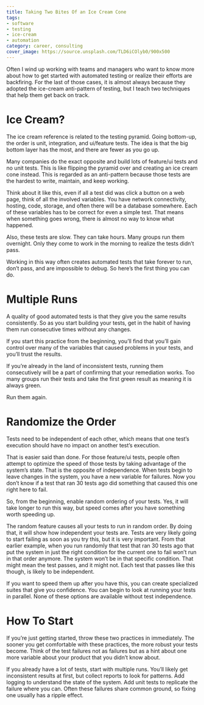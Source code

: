 ```yaml
---
title: Taking Two Bites Of an Ice Cream Cone
tags:
- software
- testing
- ice-cream
- automation
category: career, consulting
cover_image: https://source.unsplash.com/TLD6iCOlyb0/900x500 
---
```

Often I wind up working with teams and managers who want to know more about how to get started with automated testing or realize their efforts are backfiring. For the last of those cases, it is almost always because they adopted the ice-cream anti-pattern of testing, but I teach two techniques that help them get back on track.

# Ice Cream?

The ice cream reference is related to the testing pyramid. Going bottom-up, the order is unit, integration, and ui/feature tests. The idea is that the big bottom layer has the most, and there are fewer as you go up.

Many companies do the exact opposite and build lots of feature/ui tests and no unit tests. This is like flipping the pyramid over and creating an ice cream cone instead. This is regarded as an anti-pattern because those tests are the hardest to write, maintain, and keep working.

Think about it like this, even if all a test did was click a button on a web page, think of all the involved variables. You have network connectivity, hosting, code, storage, and often there will be a database somewhere. Each of these variables has to be correct for even a simple test. That means when something goes wrong, there is almost no way to know what happened.

Also, these tests are slow. They can take hours. Many groups run them overnight. Only they come to work in the morning to realize the tests didn’t pass.

Working in this way often creates automated tests that take forever to run, don’t pass, and are impossible to debug. So here’s the first thing you can do.

# Multiple Runs

A  quality of good automated tests is that they give you the same results consistently. So as you start building your tests, get in the habit of having them run consecutive times without any changes.

If you start this practice from the beginning, you’ll find that you’ll gain control over many of the variables that caused problems in your tests, and you’ll trust the results.

If you’re already in the land of inconsistent tests, running them consecutively will be a part of confirming that your remediation works. Too many groups run their tests and take the first green result as meaning it is always green.

Run them again.

# Randomize the Order

Tests need to be independent of each other, which means that one test’s execution should have no impact on another test’s execution.

That is easier said than done. For those feature/ui tests, people often attempt to optimize the speed of those tests by taking advantage of the system’s state. That is the opposite of independence. When tests begin to leave changes in the system, you have a new variable for failures. Now you don’t know if a test that ran 30 tests ago did something that caused this one right here to fail.

So, from the beginning, enable random ordering of your tests. Yes, it will take longer to run this way, but speed comes after you have something worth speeding up.

The random feature causes all your tests to run in random order. By doing that, it will show how independent your tests are. Tests are very likely going to start failing as soon as you try this, but it is very important. From that earlier example, when you run randomly that test that ran 30 tests ago that put the system in just the right condition for the current one to fail won’t run in that order anymore. The system won’t be in that specific condition. That might mean the test passes, and it might not. Each test that passes like this though, is likely to be independent.

If you want to speed them up after you have this, you can create specialized suites that give you confidence. You can begin to look at running your tests in parallel. None of these options are available without test independence.

# How To Start

If you’re just getting started, throw these two practices in immediately. The sooner you get comfortable with these practices, the more robust your tests become. Think of the test failures not as failures but as a hint about one more variable about your product that you didn’t know about.

If you already have a lot of tests, start with multiple runs. You’ll likely get inconsistent results at first, but collect reports to look for patterns. Add logging to understand the state of the system. Add unit tests to replicate the failure where you can. Often these failures share common ground, so fixing one usually has a ripple effect.